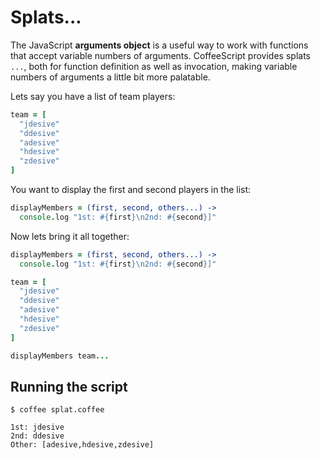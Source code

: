 # Splats...
The JavaScript **arguments object** is a useful way to work with functions that accept variable numbers of arguments. 
CoffeeScript provides splats `...`, both for function definition as well as invocation, making variable numbers of 
arguments a little bit more palatable.

Lets say you have a list of team players:
```coffeescript
team = [
  "jdesive"
  "ddesive"
  "adesive"
  "hdesive"
  "zdesive"
]
```

You want to display the first and second players in the list:
```coffeescript
displayMembers = (first, second, others...) ->
  console.log "1st: #{first}\n2nd: #{second}]"
```

Now lets bring it all together:
```coffeescript
displayMembers = (first, second, others...) ->
  console.log "1st: #{first}\n2nd: #{second}]"

team = [
  "jdesive"
  "ddesive"
  "adesive"
  "hdesive"
  "zdesive"
]

displayMembers team...
```

## Running the script
```shell
$ coffee splat.coffee

1st: jdesive
2nd: ddesive
Other: [adesive,hdesive,zdesive]
```